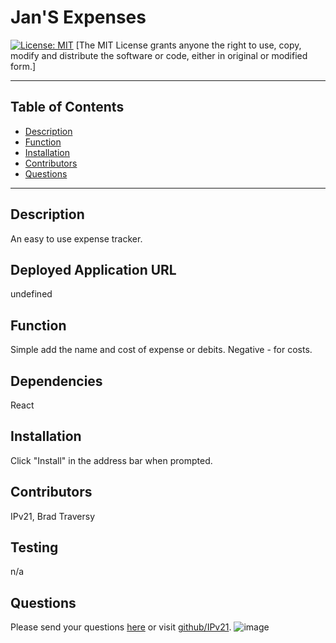 # Jan'S Expenses 
 [![License: MIT](https://img.shields.io/badge/License-MIT-yellow.svg)](https://opensource.org/licenses/MIT)
 [The MIT License grants anyone the right to use, copy, modify and distribute the software or code, either in original or modified form.]


  -------------------------
  ## Table of Contents
  * [Description](#description)
  * [Function](#function)
  * [Installation](#installation)
  * [Contributors](#contributors)
  * [Questions](#questions)
  -------------------------
  ## Description
  An easy to use expense tracker. 
  ## Deployed Application URL
  undefined
  ## Function
  Simple add the name and cost of expense or debits. Negative - for costs.
  ## Dependencies 
  React
  ## Installation
  Click "Install" in the address bar when prompted. 
  ## Contributors
  IPv21, Brad Traversy
  ## Testing
  n/a
  ## Questions
  Please send your questions [here](mailto:matthewshuman@myyahoo.com?subject=[GitHub]) or visit [github/IPv21](https://github.com/IPv21).
  ![image](https://github.com/IPv21/expense/assets/132957361/4d1571a1-c03b-4faf-8880-21848405a166)
